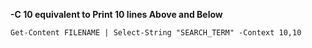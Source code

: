 **-C 10 equivalent to Print 10 lines Above and Below**
```
Get-Content FILENAME | Select-String "SEARCH_TERM" -Context 10,10
```